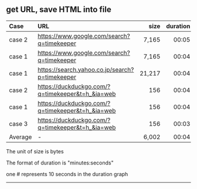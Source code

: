 ## get URL, save HTML into file

|Case|URL|size|duration|graph|
|:----|:----|----:|----:|:----|
|case 2|https://www.google.com/search?q=timekeeper|7,165|00:05|`#`|
|case 1|https://www.google.com/search?q=timekeeper|7,165|00:04|`#`|
|case 1|https://search.yahoo.co.jp/search?p=timekeeper|21,217|00:04|`#`|
|case 2|https://duckduckgo.com/?q=timekeeper&t=h_&ia=web|156|00:04|`#`|
|case 1|https://duckduckgo.com/?q=timekeeper&t=h_&ia=web|156|00:04|`#`|
|case 3|https://duckduckgo.com/?q=timekeeper&t=h_&ia=web|156|00:03|`#`|
|Average|-|6,002|00:04| |

The unit of size is bytes

The format of duration is "minutes:seconds"

one # represents 10 seconds in the duration graph

----

